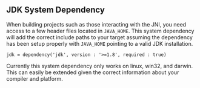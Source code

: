 ## JDK System Dependency

When building projects such as those interacting with the JNI, you need access
to a few header files located in `JAVA_HOME`. This system dependency will add
the correct include paths to your target assuming the dependency has been setup
properly with `JAVA_HOME` pointing to a valid JDK installation.

```meson
jdk = dependency('jdk', version : '>=1.8', required : true)
```

Currently this system dependency only works on linux, win32, and darwin. This
can easily be extended given the correct information about your compiler and
platform.
